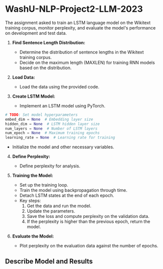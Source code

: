 # WashU-NLP-Project2-LLM-2023

The assignment asked to train an LSTM language model on the Wikitext training corpus, monitor perplexity, and evaluate the model's performance on development and test data.


1. **Find Sentence Length Distribution:**
   - Determine the distribution of sentence lengths in the Wikitext training corpus.
   - Decide on the maximum length (MAXLEN) for training RNN models based on the distribution.

2. **Load Data:**
   - Load the data using the provided code.

3. **Create LSTM Model:**
   - Implement an LSTM model using PyTorch.

```python
# TODO: Set model hyperparameters
embed_dim = None  # Embedding layer size
hidden_dim = None  # LSTM hidden layer size
num_layers = None  # Number of LSTM layers
num_epoch = None  # Maximum training epochs
learning_rate = None  # Learning rate for training
```

   - Initialize the model and other necessary variables.

4. **Define Perplexity:**
   - Define perplexity for analysis.

5. **Training the Model:**
   - Set up the training loop.
   - Train the model using backpropagation through time.
   - Detach LSTM states at the end of each epoch.
   - Key steps:
      1. Get the data and run the model.
      2. Update the parameters.
      3. Save the loss and compute perplexity on the validation data.
      4. If the perplexity is higher than the previous epoch, return the model.

6. **Evaluate the Model:**
   - Plot perplexity on the evaluation data against the number of epochs.

## Describe Model and Results



